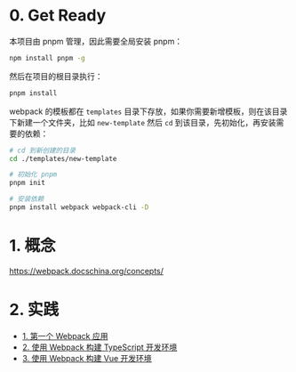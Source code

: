 # 0. Get Ready

本项目由 pnpm 管理，因此需要全局安装 pnpm：

```sh
npm install pnpm -g
```

然后在项目的根目录执行：

```sh
pnpm install
```

webpack 的模板都在 `templates` 目录下存放，如果你需要新增模板，则在该目录下新建一个文件夹，比如 `new-template` 然后 `cd` 到该目录，先初始化，再安装需要的依赖：

```sh
# cd 到新创建的目录
cd ./templates/new-template

# 初始化 pnpm
pnpm init

# 安装依赖
pnpm install webpack webpack-cli -D
```

# 1. 概念

https://webpack.docschina.org/concepts/

# 2. 实践

- [1. 第一个 Webpack 应用](./docs/1.第一个Webpack应用.md)
- [2. 使用 Webpack 构建 TypeScript 开发环境](./docs/2.使用Webpack构建TypeScript开发环境.md)
- [3. 使用 Webpack 构建 Vue 开发环境](./docs/3.使用Webpack构建Vue开发环境.md)
